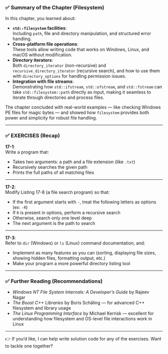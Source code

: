 ### ✅ **Summary of the Chapter (Filesystem)**  
In this chapter, you learned about:  
- **`std::filesystem` facilities**:  
  Including `path`, file and directory manipulation, and structured error handling.  
- **Cross-platform file operations**:  
  These tools allow writing code that works on Windows, Linux, and macOS without modification.  
- **Directory iterators**:  
  Both `directory_iterator` (non-recursive) and `recursive_directory_iterator` (recursive search), and how to use them with `directory_options` for handling permission issues.  
- **Integration with file streams**:  
  Demonstrating how `std::ifstream`, `std::ofstream`, and `std::fstream` can take `std::filesystem::path` directly as input, making it seamless to iterate through directories and process files.  

The chapter concluded with real-world examples — like checking Windows PE files for magic bytes — and showed how `filesystem` provides both power and simplicity for robust file handling.

---

### ✅ **EXERCISES (Recap)**  

**17-1**:  
Write a program that:  
- Takes two arguments: a path and a file extension (like `.txt`)  
- Recursively searches the given path  
- Prints the full paths of all matching files  

---

**17-2**:  
Modify Listing 17-8 (a file search program) so that:  
- If the first argument starts with `-`, treat the following letters as options (ex: `-R`)  
- If `R` is present in options, perform a recursive search  
- Otherwise, search only one level deep  
- The next argument is the path to search  

---

**17-3**:  
Refer to `dir` (Windows) or `ls` (Linux) command documentation, and:  
- Implement as many features as you can (sorting, displaying file sizes, showing hidden files, formatting output, etc.)  
- Make your program a more powerful directory listing tool  

---

### ✅ **Further Reading (Recommendations)**  
- *Windows NT File System Internals: A Developer’s Guide* by Rajeev Nagar  
- *The Boost C++ Libraries* by Boris Schäling — for advanced C++ filesystem and library usage  
- *The Linux Programming Interface* by Michael Kerrisk — excellent for understanding how filesystem and OS-level file interactions work in Linux  

---

👉 If you’d like, I can help write solution code for any of the exercises. Want to tackle one together?
